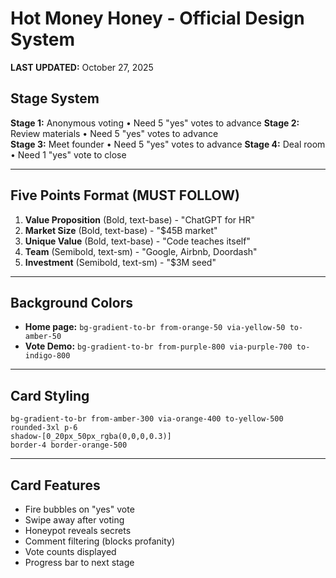 # Hot Money Honey - Official Design System

**LAST UPDATED:** October 27, 2025

## Stage System

**Stage 1:** Anonymous voting • Need 5 "yes" votes to advance
**Stage 2:** Review materials • Need 5 "yes" votes to advance  
**Stage 3:** Meet founder • Need 5 "yes" votes to advance
**Stage 4:** Deal room • Need 1 "yes" vote to close

---

## Five Points Format (MUST FOLLOW)

1. **Value Proposition** (Bold, text-base) - "ChatGPT for HR"
2. **Market Size** (Bold, text-base) - "$45B market"
3. **Unique Value** (Bold, text-base) - "Code teaches itself"
4. **Team** (Semibold, text-sm) - "Google, Airbnb, Doordash"
5. **Investment** (Semibold, text-sm) - "$3M seed"

---

## Background Colors

- **Home page:** `bg-gradient-to-br from-orange-50 via-yellow-50 to-amber-50`
- **Vote Demo:** `bg-gradient-to-br from-purple-800 via-purple-700 to-indigo-800`

---

## Card Styling

```
bg-gradient-to-br from-amber-300 via-orange-400 to-yellow-500
rounded-3xl p-6
shadow-[0_20px_50px_rgba(0,0,0,0.3)]
border-4 border-orange-500
```

---

## Card Features

- Fire bubbles on "yes" vote
- Swipe away after voting
- Honeypot reveals secrets
- Comment filtering (blocks profanity)
- Vote counts displayed
- Progress bar to next stage